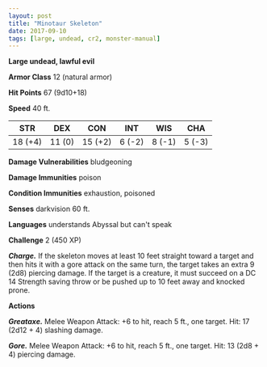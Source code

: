 ```yaml
---
layout: post
title: "Minotaur Skeleton"
date: 2017-09-10
tags: [large, undead, cr2, monster-manual]
---
```


**Large undead, lawful evil**

**Armor Class** 12 (natural armor)

**Hit Points** 67 (9d10+18)

**Speed** 40 ft.

|   STR   |   DEX   |   CON   |   INT   |   WIS   |   CHA   |
|:-----:|:-----:|:-----:|:-----:|:-----:|:-----:|
| 18 (+4) | 11 (0) | 15 (+2) | 6 (-2) | 8 (-1) | 5 (-3) |

**Damage Vulnerabilities** bludgeoning

**Damage Immunities** poison

**Condition Immunities** exhaustion, poisoned

**Senses** darkvision 60 ft.

**Languages** understands Abyssal but can't speak

**Challenge** 2 (450 XP)

***Charge.*** If the skeleton moves at least 10 feet straight toward a target and then hits it with a gore attack on the same turn, the target takes an extra 9 (2d8) piercing damage. If the target is a creature, it must succeed on a DC 14 Strength saving throw or be pushed up to 10 feet away and knocked prone.

**Actions**

***Greataxe.*** Melee Weapon Attack: +6 to hit, reach 5 ft., one target. Hit: 17 (2d12 + 4) slashing damage.

***Gore.*** Melee Weapon Attack: +6 to hit, reach 5 ft., one target. Hit: 13 (2d8 + 4) piercing damage.

